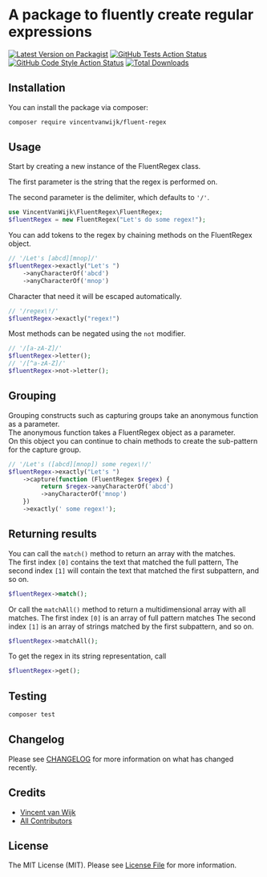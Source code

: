 # A package to fluently create regular expressions

[![Latest Version on Packagist](https://img.shields.io/packagist/v/vincentvanwijk/fluent-regex.svg?style=flat-square)](https://packagist.org/packages/vincentvanwijk/fluent-regex)
[![GitHub Tests Action Status](https://img.shields.io/github/actions/workflow/status/vincentvanwijk/fluent-regex/run-tests.yml?branch=main&label=tests&style=flat-square)](https://github.com/vincentvanwijk/fluent-regex/actions?query=workflow%3Arun-tests+branch%3Amain)
[![GitHub Code Style Action Status](https://img.shields.io/github/actions/workflow/status/vincentvanwijk/fluent-regex/fix-php-code-style-issues.yml?branch=main&label=code%20style&style=flat-square)](https://github.com/vincentvanwijk/fluent-regex/actions?query=workflow%3A"Fix+PHP+code+style+issues"+branch%3Amain)
[![Total Downloads](https://img.shields.io/packagist/dt/vincentvanwijk/fluent-regex.svg?style=flat-square)](https://packagist.org/packages/vincentvanwijk/fluent-regex)

## Installation

You can install the package via composer:

```bash
composer require vincentvanwijk/fluent-regex
```

## Usage

Start by creating a new instance of the FluentRegex class.

The first parameter is the string that the regex is performed on.

The second parameter is the delimiter, which defaults to `'/'`.

```php
use VincentVanWijk\FluentRegex\FluentRegex;
$fluentRegex = new FluentRegex("Let's do some regex!");
```

You can add tokens to the regex by chaining methods on the FluentRegex object.

```php
// '/Let's [abcd][mnop]/'
$fluentRegex->exactly("Let's ")
    ->anyCharacterOf('abcd')
    ->anyCharacterOf('mnop') 
```

Character that need it will be escaped automatically.

```php
// '/regex\!/'
$fluentRegex->exactly("regex!")
```

Most methods can be negated using the `not` modifier.

```php
// '/[a-zA-Z]/'
$fluentRegex->letter();
// '/[^a-zA-Z]/'
$fluentRegex->not->letter();
```

## Grouping

Grouping constructs such as capturing groups take an anonymous function as a parameter.  
The anonymous function takes a FluentRegex object as a parameter.  
On this object you can continue to chain methods to create the sub-pattern for the capture group.

```php
// '/Let's ([abcd][mnop]) some regex\!/'
$fluentRegex->exactly("Let's ")      
    ->capture(function (FluentRegex $regex) {
         return $regex->anyCharacterOf('abcd') 
         ->anyCharacterOf('mnop')       
    })
    ->exactly(' some regex!');                             
```

## Returning results

You can call the `match()` method to return an array with the matches.  
The first index `[0]` contains the text that matched the full pattern,
The second index `[1]` will contain the text that matched the first subpattern, and so on.

```php
$fluentRegex->match();
```

Or call the `matchAll()` method to return a multidimensional array with all matches.
The first index `[0]` is an array of full pattern matches
The second index `[1]` is an array of strings matched by the first subpattern, and so on.

```php
$fluentRegex->matchAll();
```

To get the regex in its string representation, call

```php
$fluentRegex->get();
```

## Testing

```bash
composer test
```

## Changelog

Please see [CHANGELOG](CHANGELOG.md) for more information on what has changed recently.

## Credits

- [Vincent van Wijk](https://github.com/VincentVanWijk)
- [All Contributors](../../contributors)

## License

The MIT License (MIT). Please see [License File](LICENSE.md) for more information.
